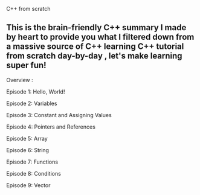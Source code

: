 C++ from scratch

This is the brain-friendly C++ summary I made by heart to provide you what I filtered down from a massive source of C++ learning
C++ tutorial from scratch day-by-day , let's make learning super fun!
--------------------------------------------------------------------

Overview :

Episode 1: Hello, World!

Episode 2: Variables

Episode 3: Constant and Assigning Values

Episode 4: Pointers and References

Episode 5: Array

Episode 6: String

Episode 7: Functions

Episode 8: Conditions

Episode 9: Vector
